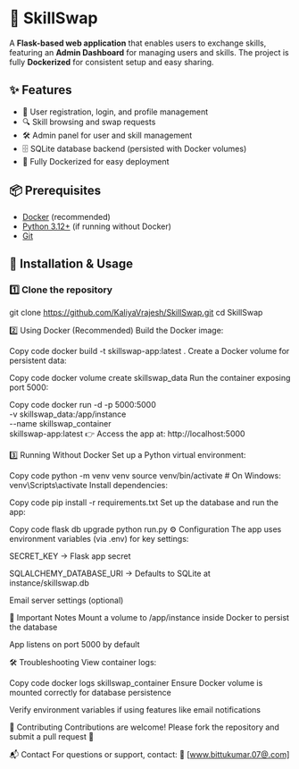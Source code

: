 # 🔄 SkillSwap

A **Flask-based web application** that enables users to exchange skills, featuring an **Admin Dashboard** for managing users and skills. The project is fully **Dockerized** for consistent setup and easy sharing.



## ✨ Features

- 👤 User registration, login, and profile management  
- 🔍 Skill browsing and swap requests  
- 🛠️ Admin panel for user and skill management  
- 🗄️ SQLite database backend (persisted with Docker volumes)  
- 🐳 Fully Dockerized for easy deployment  



## 📦 Prerequisites

- [Docker](https://www.docker.com/) (recommended)  
- [Python 3.12+](https://www.python.org/) (if running without Docker)  
- [Git](https://git-scm.com/)  



## 🚀 Installation & Usage

### 1️⃣ Clone the repository


git clone https://github.com/KaliyaVrajesh/SkillSwap.git
cd SkillSwap


2️⃣ Using Docker (Recommended)
Build the Docker image:


Copy code
docker build -t skillswap-app:latest .
Create a Docker volume for persistent data:


Copy code
docker volume create skillswap_data
Run the container exposing port 5000:


Copy code
docker run -d -p 5000:5000 \
-v skillswap_data:/app/instance \
--name skillswap_container \
skillswap-app:latest
👉 Access the app at: http://localhost:5000

3️⃣ Running Without Docker
Set up a Python virtual environment:


Copy code
python -m venv venv
source venv/bin/activate   # On Windows: venv\Scripts\activate
Install dependencies:


Copy code
pip install -r requirements.txt
Set up the database and run the app:


Copy code
flask db upgrade
python run.py
⚙️ Configuration
The app uses environment variables (via .env) for key settings:

SECRET_KEY → Flask app secret

SQLALCHEMY_DATABASE_URI → Defaults to SQLite at instance/skillswap.db

Email server settings (optional)

📌 Important Notes
Mount a volume to /app/instance inside Docker to persist the database

App listens on port 5000 by default

🛠️ Troubleshooting
View container logs:


Copy code
docker logs skillswap_container
Ensure Docker volume is mounted correctly for database persistence

Verify environment variables if using features like email notifications

🤝 Contributing
Contributions are welcome!
Please fork the repository and submit a pull request 🚀

📬 Contact
For questions or support, contact:
📧 [www.bittukumar.07@.com]
